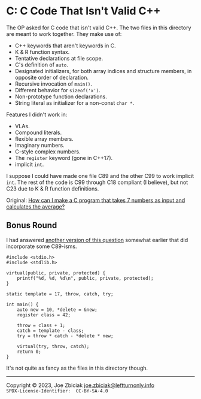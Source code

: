# C: C Code That Isn't Valid C++

The OP asked for C code that isn't valid C++.  The two files in this directory
are meant to work together.  They make use of:

* C++ keywords that aren't keywords in C.  
* K &amp; R function syntax.  
* Tentative declarations at file scope.  
* C's definition of `auto`. 
* Designated initializers, for both array indices and structure members, in opposite order of declaration.  
* Recursive invocation of `main()`.  
* Different behavior for `sizeof('x')`.  
* Non-prototype function declarations.  
* String literal as initializer for a non-const `char *`.

Features I didn't work in:

* VLAs. 
* Compound literals.
* flexible array members.  
* Imaginary numbers.  
* C-style complex numbers.
* The `register` keyword (gone in C++17).
* implicit `int`.  

I suppose I could have made one file C89 and the other C99 to work implicit
`int`.  The rest of the code is C99 through C18 compliant (I believe), but not
C23 due to K &amp; R function definitions.

Original: [How can I make a C program that takes 7 numbers as input and calculates the average?](https://www.quora.com/How-can-I-make-a-C-program-that-takes-7-numbers-as-input-and-calculates-the-average/answer/Joe-Zbiciak)

## Bonus Round

I had answered [another version of this question](https://www.quora.com/What-are-the-things-which-we-can-do-in-C-but-not-in-C/answer/Joe-Zbiciak)
somewhat earlier that did incorporate some C89-isms.

```
#include <stdio.h>
#include <stdlib.h>

virtual(public, private, protected) {
    printf("%d, %d, %d\n", public, private, protected);
}

static template = 17, throw, catch, try;

int main() {
    auto new = 10, *delete = &new;
    register class = 42;

    throw = class + 1;
    catch = template - class;
    try = throw * catch - *delete * new;

    virtual(try, throw, catch);
    return 0;
}
```

It's not quite as fancy as the files in this directory though.


____

Copyright © 2023, Joe Zbiciak <joe.zbiciak@leftturnonly.info>  
`SPDX-License-Identifier:  CC-BY-SA-4.0`

